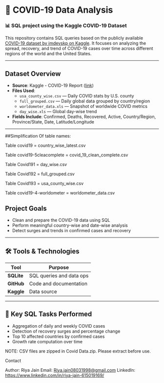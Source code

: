 # 🦠 COVID-19 Data Analysis 

### 📊 SQL project using the Kaggle COVID-19 Dataset

This repository contains SQL queries  based on the publicly available [COVID-19 dataset by imdevskp on Kaggle](https://www.kaggle.com/datasets/imdevskp/corona-virus-report?select=usa_county_wise.csv). It focuses on analyzing the spread, recovery, and trend of COVID-19 cases over time across different regions of the world and the United States.

---

## Dataset Overview

- **Source**: Kaggle - COVID-19 Report ([link](https://www.kaggle.com/datasets/imdevskp/corona-virus-report))
- **Files Used**:
  - `usa_county_wise.csv` — Daily COVID stats by U.S. county
  - `full_grouped.csv` — Daily global data grouped by country/region
  - `worldometer_data.xls` — Snapshot of worldwide COVID metrics
  - `day_wise.xls` — Global day-wise trend
- **Fields Include**: Confirmed, Deaths, Recovered, Active, Country/Region, Province/State, Date, Latitude/Longitude

---

##Simplification Of table names: 

Table covid19               = country_wise_latest.csv

Table covid19-5cleacomplete = covid_19_clean_complete.csv

Table Covid191              = day_wise.csv

Table Covid192              = full_grouped.csv

Table Covid193              = usa_county_wise.csv

Table covid19-4-worldometer = worldometer_data.csv

##  Project Goals

- Clean and prepare the COVID-19 data using SQL
- Perform meaningful country-wise and date-wise analysis
- Detect surges and trends in confirmed cases and recovery
---

## 🛠 Tools & Technologies

| Tool       | Purpose                   |
|------------|---------------------------|
| **SQLite** | SQL queries and data ops  |
| **GitHub** | Code and documentation    |
| **Kaggle** | Data source               |

---

## 📌 Key SQL Tasks Performed

- Aggregation of daily and weekly COVID cases
- Detection of recovery surges and percentage change
- Top 10 affected countries by confirmed cases
- Growth rate computation over time


NOTE: CSV files are zipped in Covid Data.zip. Please extract before use.

 Contact

Author: Riya Jain
Email: Riya.jain08031998@gmail.com
LinkedIn: https://www.linkedin.com/in/riya-jain-615019169/
